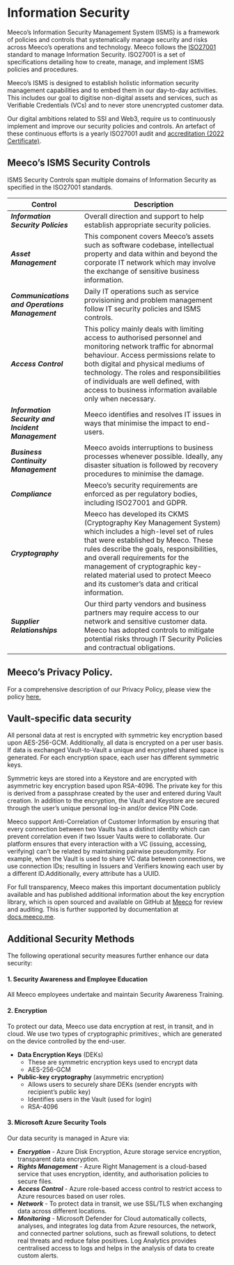 # Information Security

Meeco’s Information Security Management System (ISMS) is a framework of policies and controls that systematically manage security and risks across Meeco’s operations and technology. Meeco follows the [ISO27001](https://www.iso.org/standard/27001) standard to manage Information Security. ISO27001 is a set of specifications detailing how to create, manage, and implement ISMS policies and procedures.

Meeco’s ISMS is designed to establish holistic information security management capabilities and to embed them in our day-to-day activities. This includes our goal to digitise non-digital assets and services, such as Verifiable Credentials (VCs) and to never store unencrypted customer data.

Our digital ambitions related to SSI and Web3, require us to continuously implement and improve our security policies and controls. An artefact of these continuous efforts is a yearly ISO27001 audit and [accreditation (2022 Certificate)](https://media.meeco.me/public-assets/certification/MEEQ01-CCER02\_Certificate\_of\_Confidence.pdf).

## Meeco’s ISMS Security Controls <a href="#meecos-isms-security-controls" id="meecos-isms-security-controls"></a>

ISMS Security Controls span multiple domains of Information Security as specified in the ISO27001 standards.

| **Control**                                        | **Description**                                                                                                                                                                                                                                                                                                                                        |
| -------------------------------------------------- | ------------------------------------------------------------------------------------------------------------------------------------------------------------------------------------------------------------------------------------------------------------------------------------------------------------------------------------------------------ |
| _**Information Security Policies**_                | Overall direction and support to help establish appropriate security policies.                                                                                                                                                                                                                                                                         |
| _**Asset Management**_                             | This component covers Meeco’s assets such as software codebase, intellectual property and data within and beyond the corporate IT network which may involve the exchange of sensitive business information.                                                                                                                                            |
| _**Communications and Operations Management**_     | Daily IT operations such as service provisioning and problem management follow IT security policies and ISMS controls.                                                                                                                                                                                                                                 |
| _**Access Control**_                               | This policy mainly deals with limiting access to authorised personnel and monitoring network traffic for abnormal behaviour. Access permissions relate to both digital and physical mediums of technology. The roles and responsibilities of individuals are well defined, with access to business information available only when necessary.          |
| _**Information Security and Incident Management**_ | Meeco identifies and resolves IT issues in ways that minimise the impact to end-users.                                                                                                                                                                                                                                                                 |
| _**Business Continuity Management**_               | Meeco avoids interruptions to business processes whenever possible. Ideally, any disaster situation is followed by recovery procedures to minimise the damage.                                                                                                                                                                                         |
| _**Compliance**_                                   | Meeco’s security requirements are enforced as per regulatory bodies, including ISO27001 and GDPR.                                                                                                                                                                                                                                                      |
| _**Cryptography**_                                 | Meeco has developed its CKMS (Cryptography Key Management System) which includes a high-level set of rules that were established by Meeco. These rules describe the goals, responsibilities, and overall requirements for the management of cryptographic key-related material used to protect Meeco and its customer’s data and critical information. |
| _**Supplier Relationships**_                       | Our third party vendors and business partners may require access to our network and sensitive customer data. Meeco has adopted controls to mitigate potential risks through IT Security Policies and contractual obligations.                                                                                                                          |

## Meeco’s Privacy Policy. <a href="#meecos-privacy-policy." id="meecos-privacy-policy."></a>

For a comprehensive description of our Privacy Policy, please view the policy [here.](https://www.meeco.me/privacy-policy)

## Vault-specific data security <a href="#vault-specific-data-security" id="vault-specific-data-security"></a>

All personal data at rest is encrypted with symmetric key encryption based upon AES-256-GCM. Additionally, all data is encrypted on a per user basis. If data is exchanged Vault-to-Vault a unique and encrypted shared space is generated. For each encryption space, each user has different symmetric keys.

Symmetric keys are stored into a Keystore and are encrypted with asymmetric key encryption based upon RSA-4096. The private key for this is derived from a passphrase created by the user and entered during Vault creation. In addition to the encryption, the Vault and Keystore are secured through the user’s unique personal log-in and/or device PIN Code.

Meeco support Anti-Correlation of Customer Information by ensuring that every connection between two Vaults has a distinct identity which can prevent correlation even if two Issuer Vaults were to collaborate. Our platform ensures that every interaction with a VC (issuing, accessing, verifying) can't be related by maintaining pairwise pseudonymity. For example, when the Vault is used to share VC data between connections, we use connection IDs; resulting in Issuers and Verifiers knowing each user by a different ID.Additionally, every attribute has a UUID.

For full transparency, Meeco makes this important documentation publicly available and has published additional information about the key encryption library, which is open sourced and available on GitHub at [Meeco](https://github.com/Meeco) for review and auditing. This is further supported by documentation at [docs.meeco.me](https://docs.meeco.me/).

## Additional Security Methods​ <a href="#additional-security-methods" id="additional-security-methods"></a>

The following operational security measures further enhance our data security:

#### 1. Security Awareness and Employee Education  <a href="#1.-security-awareness-and-employee-education" id="1.-security-awareness-and-employee-education"></a>

All Meeco employees undertake and maintain Security Awareness Training.

#### 2. Encryption <a href="#2.-encryption" id="2.-encryption"></a>

To protect our data, Meeco use data encryption at rest, in transit, and in cloud​. We use two types of cryptographic primitives:, which are generated on the device controlled by the end-user.

* **Data Encryption Keys** (DEKs) ​
  * These are symmetric encryption keys used to encrypt data ​
  * AES-256-GCM​
* **Public-key cryptography** (asymmetric encryption​)
  * Allows users to securely share DEKs (sender encrypts with recipient’s public key)​
  * Identifies users in the Vault (used for login)​
  * RSA-4096​

#### 3. Microsoft Azure Security Tools <a href="#3.-microsoft-azure-security-tools" id="3.-microsoft-azure-security-tools"></a>

Our data security is managed in Azure via:

* _**Encryption**_ - Azure Disk Encryption, Azure storage service encryption, transparent data encryption.
* _**Rights Management**_ - Azure Right Management is a cloud-based service that uses encryption, identity, and authorisation policies to secure files.
* _**Access Control**_ - Azure role-based access control to restrict access to Azure resources based on user roles.
* _**Network**_ - To protect data in transit, we use SSL/TLS when exchanging data across different locations.
* _**Monitoring**_ - Microsoft Defender for Cloud automatically collects, analyses, and integrates log data from Azure resources, the network, and connected partner solutions, such as firewall solutions, to detect real threats and reduce false positives. Log Analytics provides centralised access to logs and helps in the analysis of data to create custom alerts.
